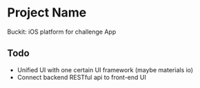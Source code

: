 # Project Name

Buckit: iOS platform for challenge App

## Todo

* Unified UI with one certain UI framework (maybe materials io)
* Connect backend RESTful api to front-end UI
